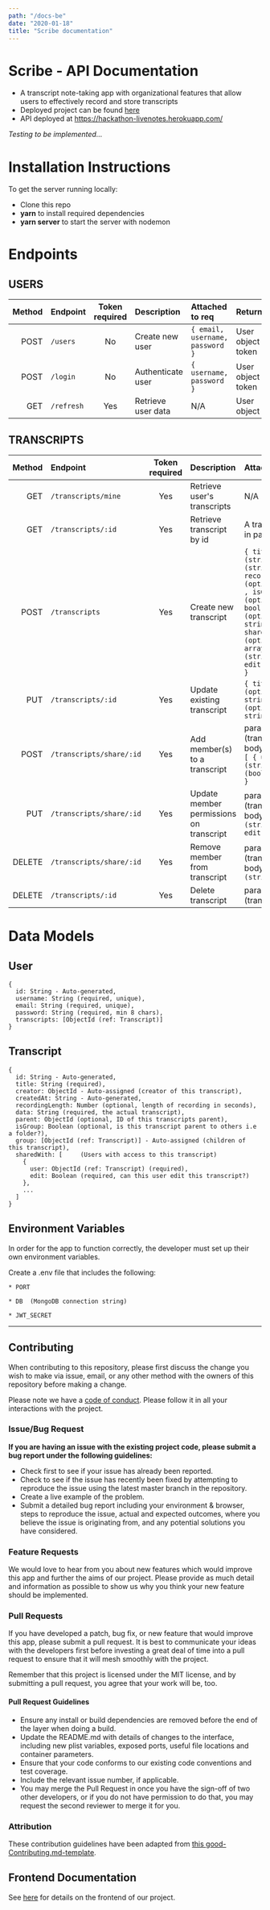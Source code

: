 ```yaml
---
path: "/docs-be"
date: "2020-01-18"
title: "Scribe documentation"
---
```

# Scribe - API Documentation
- A transcript note-taking app with organizational features that allow users to effectively record and store transcripts
- Deployed project can be found [here](https://notaking-with-scribe.netlify.com/)
- API deployed at https://hackathon-livenotes.herokuapp.com/

*Testing to be implemented...*

# Installation Instructions

To get the server running locally:

- Clone this repo
- **yarn** to install required dependencies
- **yarn server** to start the server with nodemon

# Endpoints

## USERS

| Method | Endpoint | Token required | Description | Attached to req | Returned |
| -:| :-| :-: | :- | :- | :- |
| POST | `/users` | No | Create new user | `{ email, username, password }` | User object + token |
| POST | `/login` | No | Authenticate user | `{ username, password }` | User object + token |
| GET | `/refresh` | Yes | Retrieve user data | N/A | User object |

## TRANSCRIPTS

| Method | Endpoint | Token required | Description | Attached to req | Returned |
| -:| :-| :-: | :- | :- | :- |
| GET | `/transcripts/mine` | Yes | Retrieve user's transcripts | N/A | Token bearer's transcripts |
| GET | `/transcripts/:id` | Yes | Retrieve transcript by id | A transcript `id` in paramas | Transcript object
| POST | `/transcripts` | Yes | Create new transcript | `{ title (string), data (string), recordingLength (optional int) , isGroup (optional bool), parent (optional string), sharedWith (optional array[{ userId (string), edit(bool) }]) }` | Newly created transcript |
| PUT | `/transcripts/:id` | Yes | Update existing transcript | `{ title (optional string), data (optional string) }` | Newly updated transcript |
| POST | `/transcripts/share/:id` | Yes | Add member(s) to a transcript | params: `id` (transcript ID), body: `{ users: [ { userId (string), edit (bool) }, ... ] }` | Newly updated transcript |
| PUT | `/transcripts/share/:id` | Yes | Update member permissions on transcript | params: `id` (transcript ID), body: `{ userId (string), edit(bool) }` | Newly updated transcript |
| DELETE | `/transcripts/share/:id` | Yes | Remove member from transcript | params: `id` (transcript ID), body: `{ userId (string) }` | Newly updated transcript |
| DELETE | `/transcripts/:id` | Yes | Delete transcript | params: `id` (transcript ID) | Status 200 OK |

# Data Models

## User
```
{
  id: String - Auto-generated,
  username: String (required, unique),
  email: String (required, unique),
  password: String (required, min 8 chars),
  transcripts: [ObjectId (ref: Transcript)]
}
```

## Transcript
```
{
  id: String - Auto-generated,
  title: String (required),
  creator: ObjectId - Auto-assigned (creator of this transcript),
  createdAt: String - Auto-generated,
  recordingLength: Number (optional, length of recording in seconds),
  data: String (required, the actual transcript),
  parent: ObjectId (optional, ID of this transcripts parent),
  isGroup: Boolean (optional, is this transcript parent to others i.e a folder?),
  group: [ObjectId (ref: Transcript)] - Auto-assigned (children of this transcript),
  sharedWith: [     (Users with access to this transcript)
    {
      user: ObjectId (ref: Transcript) (required),
      edit: Boolean (required, can this user edit this transcript?)
    },
    ...
  ]
}
```

## Environment Variables
In order for the app to function correctly, the developer must set up their own environment variables.

Create a .env file that includes the following:
```
* PORT

* DB  (MongoDB connection string)

* JWT_SECRET

```

--- 
## Contributing

When contributing to this repository, please first discuss the change you wish to make via issue, email, or any other method with the owners of this repository before making a change.

Please note we have a [code of conduct](./code_of_conduct.md). Please follow it in all your interactions with the project.

### Issue/Bug Request

 **If you are having an issue with the existing project code, please submit a bug report under the following guidelines:**
 - Check first to see if your issue has already been reported.
 - Check to see if the issue has recently been fixed by attempting to reproduce the issue using the latest master branch in the repository.
 - Create a live example of the problem.
 - Submit a detailed bug report including your environment & browser, steps to reproduce the issue, actual and expected outcomes,  where you believe the issue is originating from, and any potential solutions you have considered.

### Feature Requests

We would love to hear from you about new features which would improve this app and further the aims of our project. Please provide as much detail and information as possible to show us why you think your new feature should be implemented.

### Pull Requests

If you have developed a patch, bug fix, or new feature that would improve this app, please submit a pull request. It is best to communicate your ideas with the developers first before investing a great deal of time into a pull request to ensure that it will mesh smoothly with the project.

Remember that this project is licensed under the MIT license, and by submitting a pull request, you agree that your work will be, too.

#### Pull Request Guidelines

- Ensure any install or build dependencies are removed before the end of the layer when doing a build.
- Update the README.md with details of changes to the interface, including new plist variables, exposed ports, useful file locations and container parameters.
- Ensure that your code conforms to our existing code conventions and test coverage.
- Include the relevant issue number, if applicable.
- You may merge the Pull Request in once you have the sign-off of two other developers, or if you do not have permission to do that, you may request the second reviewer to merge it for you.

### Attribution

These contribution guidelines have been adapted from [this good-Contributing.md-template](https://gist.github.com/PurpleBooth/b24679402957c63ec426).

## Frontend Documentation

See [here](https://github.com/Breath-Taken/BreathTaken-FE) for details on the frontend of our project.